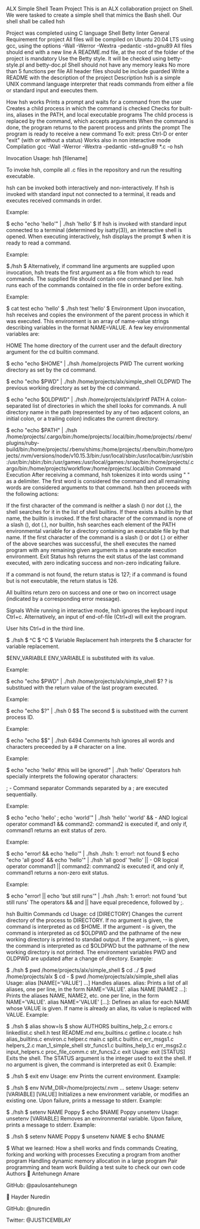 ALX Simple Shell Team Project
This is an ALX collaboration project on Shell. We were tasked to create a simple shell that mimics the Bash shell. Our shell shall be called hsh

Project was completed using
C language
Shell
Betty linter
General Requirement for project
All files will be compiled on Ubuntu 20.04 LTS using gcc, using the options -Wall -Werror -Wextra -pedantic -std=gnu89
All files should end with a new line
A README.md file, at the root of the folder of the project is mandatory
Use the Betty style. It will be checked using betty-style.pl and betty-doc.pl
Shell should not have any memory leaks
No more than 5 functions per file
All header files should be include guarded
Write a README with the description of the project
Description
hsh is a simple UNIX command language interpreter that reads commands from either a file or standard input and executes them.

How hsh works
Prints a prompt and waits for a command from the user
Creates a child process in which the command is checked
Checks for built-ins, aliases in the PATH, and local executable programs
The child process is replaced by the command, which accepts arguments
When the command is done, the program returns to the parent process and prints the prompt
The program is ready to receive a new command
To exit: press Ctrl-D or enter "exit" (with or without a status)
Works also in non interactive mode
Compilation
gcc -Wall -Werror -Wextra -pedantic -std=gnu89 *.c -o hsh

Invocation
Usage: hsh [filename]

To invoke hsh, compile all .c files in the repository and run the resulting executable.

hsh can be invoked both interactively and non-interactively. If hsh is invoked with standard input not connected to a terminal, it reads and executes received commands in order.

Example:

$ echo "echo 'hello'" | ./hsh
'hello'
$
If hsh is invoked with standard input connected to a terminal (determined by isatty(3)), an interactive shell is opened. When executing interactively, hsh displays the prompt $ when it is ready to read a command.

Example:

$./hsh
$
Alternatively, if command line arguments are supplied upon invocation, hsh treats the first argument as a file from which to read commands. The supplied file should contain one command per line. hsh runs each of the commands contained in the file in order before exiting.

Example:

$ cat test
echo 'hello'
$ ./hsh test
'hello'
$
Environment
Upon invocation, hsh receives and copies the environment of the parent process in which it was executed. This environment is an array of name-value strings describing variables in the format NAME=VALUE. A few key environmental variables are:

HOME
The home directory of the current user and the default directory argument for the cd builtin command.

$ echo "echo $HOME" | ./hsh
/home/projects
PWD
The current working directory as set by the cd command.

$ echo "echo $PWD" | ./hsh
/home/projects/alx/simple_shell
OLDPWD
The previous working directory as set by the cd command.

$ echo "echo $OLDPWD" | ./hsh
/home/projects/alx/printf
PATH
A colon-separated list of directories in which the shell looks for commands. A null directory name in the path (represented by any of two adjacent colons, an initial colon, or a trailing colon) indicates the current directory.

$ echo "echo $PATH" | ./hsh
/home/projects/.cargo/bin:/home/projects/.local/bin:/home/projects/.rbenv/plugins/ruby-build/bin:/home/projects/.rbenv/shims:/home/projects/.rbenv/bin:/home/projects/.nvm/versions/node/v10.15.3/bin:/usr/local/sbin:/usr/local/bin:/usr/sbin:/usr/bin:/sbin:/bin:/usr/games:/usr/local/games:/snap/bin:/home/projects/.cargo/bin:/home/projects/workflow:/home/projects/.local/bin
Command Execution
After receiving a command, hsh tokenizes it into words using " " as a delimiter. The first word is considered the command and all remaining words are considered arguments to that command. hsh then proceeds with the following actions:

If the first character of the command is neither a slash (\) nor dot (.), the shell searches for it in the list of shell builtins. If there exists a builtin by that name, the builtin is invoked.
If the first character of the command is none of a slash (\), dot (.), nor builtin, hsh searches each element of the PATH environmental variable for a directory containing an executable file by that name.
If the first character of the command is a slash (\) or dot (.) or either of the above searches was successful, the shell executes the named program with any remaining given arguments in a separate execution environment.
Exit Status
hsh returns the exit status of the last command executed, with zero indicating success and non-zero indicating failure.

If a command is not found, the return status is 127; if a command is found but is not executable, the return status is 126.

All builtins return zero on success and one or two on incorrect usage (indicated by a corresponding error message).

Signals
While running in interactive mode, hsh ignores the keyboard input Ctrl+c. Alternatively, an input of end-of-file (Ctrl+d) will exit the program.

User hits Ctrl+d in the third line.

$ ./hsh
$ ^C
$ ^C
$
Variable Replacement
hsh interprets the $ character for variable replacement.

$ENV_VARIABLE
ENV_VARIABLE is substituted with its value.

Example:

$ echo "echo $PWD" | ./hsh
/home/projects/alx/simple_shell
$?
? is substitued with the return value of the last program executed.

Example:

$ echo "echo $?" | ./hsh
0
$$
The second $ is substitued with the current process ID.

Example:

$ echo "echo $$" | ./hsh
6494
Comments
hsh ignores all words and characters preceeded by a # character on a line.

Example:

$ echo "echo 'hello' #this will be ignored!" | ./hsh
'hello'
Operators
hsh specially interprets the following operator characters:

; - Command separator
Commands separated by a ; are executed sequentially.

Example:

$ echo "echo 'hello' ; echo 'world'" | ./hsh
'hello'
'world'
&& - AND logical operator
command1 && command2: command2 is executed if, and only if, command1 returns an exit status of zero.

Example:

$ echo "error! && echo 'hello'" | ./hsh
./hsh: 1: error!: not found
$ echo "echo 'all good' && echo 'hello'" | ./hsh
'all good'
'hello'
|| - OR logical operator
command1 || command2: command2 is executed if, and only if, command1 returns a non-zero exit status.

Example:

$ echo "error! || echo 'but still runs'" | ./hsh
./hsh: 1: error!: not found
'but still runs'
The operators && and || have equal precedence, followed by ;.

hsh Builtin Commands
cd
Usage: cd [DIRECTORY]
Changes the current directory of the process to DIRECTORY.
If no argument is given, the command is interpreted as cd $HOME.
If the argument - is given, the command is interpreted as cd $OLDPWD and the pathname of the new working directory is printed to standad output.
If the argument, -- is given, the command is interpreted as cd $OLDPWD but the pathname of the new working directory is not printed.
The environment variables PWD and OLDPWD are updated after a change of directory.
Example:

$ ./hsh
$ pwd
/home/projects/alx/simple_shell
$ cd ../
$ pwd
/home/projects/alx
$ cd -
$ pwd
/home/projects/alx/simple_shell
alias
Usage: alias [NAME[='VALUE'] ...]
Handles aliases.
alias: Prints a list of all aliases, one per line, in the form NAME='VALUE'.
alias NAME [NAME2 ...]: Prints the aliases NAME, NAME2, etc. one per line, in the form NAME='VALUE'.
alias NAME='VALUE' [...]: Defines an alias for each NAME whose VALUE is given. If name is already an alias, its value is replaced with VALUE.
Example:

$ ./hsh
$ alias show=ls
$ show
AUTHORS            builtins_help_2.c  errors.c         linkedlist.c        shell.h       test
README.md          env_builtins.c     getline.c        locate.c            hsh
alias_builtins.c   environ.c          helper.c         main.c              split.c
builtin.c          err_msgs1.c        helpers_2.c      man_1_simple_shell  str_funcs1.c
builtins_help_1.c  err_msgs2.c        input_helpers.c  proc_file_comm.c    str_funcs2.c
exit
Usage: exit [STATUS]
Exits the shell.
The STATUS argument is the integer used to exit the shell.
If no argument is given, the command is interpreted as exit 0.
Example:

$ ./hsh
$ exit
env
Usage: env
Prints the current environment.
Example:

$ ./hsh
$ env
NVM_DIR=/home/projects/.nvm
...
setenv
Usage: setenv [VARIABLE] [VALUE]
Initializes a new environment variable, or modifies an existing one.
Upon failure, prints a message to stderr.
Example:

$ ./hsh
$ setenv NAME Poppy
$ echo $NAME
Poppy
unsetenv
Usage: unsetenv [VARIABLE]
Removes an environmental variable.
Upon failure, prints a message to stderr.
Example:

$ ./hsh
$ setenv NAME Poppy
$ unsetenv NAME
$ echo $NAME

$
What we learned:
How a shell works and finds commands
Creating, forking and working with processes
Executing a program from another program
Handling dynamic memory allocation in a large program
Pair programming and team work
Building a test suite to check our own code
Authors
👤 Antehunegn Amare

GitHub: @paulosantehunegn


👤 Hayder Nuredin

GitHub: @nuredin

Twitter: @JUSTICEMBLAY
